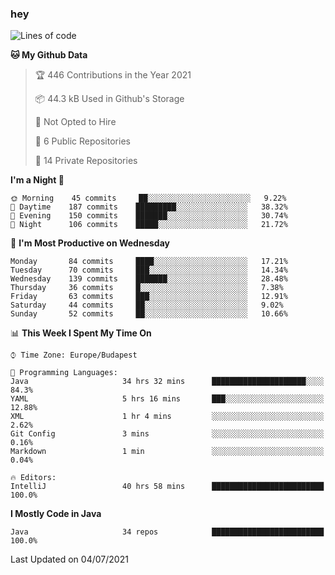 ### hey

<!--START_SECTION:waka-->
![Lines of code](https://img.shields.io/badge/From%20Hello%20World%20I%27ve%20Written-53485%20lines%20of%20code-blue)

**🐱 My Github Data** 

> 🏆 446 Contributions in the Year 2021
 > 
> 📦 44.3 kB Used in Github's Storage 
 > 
> 🚫 Not Opted to Hire
 > 
> 📜 6 Public Repositories 
 > 
> 🔑 14 Private Repositories  
 > 
**I'm a Night 🦉** 

```text
🌞 Morning    45 commits     ██░░░░░░░░░░░░░░░░░░░░░░░   9.22% 
🌆 Daytime    187 commits    █████████░░░░░░░░░░░░░░░░   38.32% 
🌃 Evening    150 commits    ███████░░░░░░░░░░░░░░░░░░   30.74% 
🌙 Night      106 commits    █████░░░░░░░░░░░░░░░░░░░░   21.72%

```
📅 **I'm Most Productive on Wednesday** 

```text
Monday       84 commits     ████░░░░░░░░░░░░░░░░░░░░░   17.21% 
Tuesday      70 commits     ███░░░░░░░░░░░░░░░░░░░░░░   14.34% 
Wednesday    139 commits    ███████░░░░░░░░░░░░░░░░░░   28.48% 
Thursday     36 commits     █░░░░░░░░░░░░░░░░░░░░░░░░   7.38% 
Friday       63 commits     ███░░░░░░░░░░░░░░░░░░░░░░   12.91% 
Saturday     44 commits     ██░░░░░░░░░░░░░░░░░░░░░░░   9.02% 
Sunday       52 commits     ██░░░░░░░░░░░░░░░░░░░░░░░   10.66%

```


📊 **This Week I Spent My Time On** 

```text
⌚︎ Time Zone: Europe/Budapest

💬 Programming Languages: 
Java                     34 hrs 32 mins      █████████████████████░░░░   84.3% 
YAML                     5 hrs 16 mins       ███░░░░░░░░░░░░░░░░░░░░░░   12.88% 
XML                      1 hr 4 mins         ░░░░░░░░░░░░░░░░░░░░░░░░░   2.62% 
Git Config               3 mins              ░░░░░░░░░░░░░░░░░░░░░░░░░   0.16% 
Markdown                 1 min               ░░░░░░░░░░░░░░░░░░░░░░░░░   0.04%

🔥 Editors: 
IntelliJ                 40 hrs 58 mins      █████████████████████████   100.0%

```

**I Mostly Code in Java** 

```text
Java                     34 repos            █████████████████████████   100.0%

```



 Last Updated on 04/07/2021
<!--END_SECTION:waka-->

